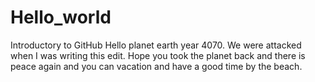 # Hello_world
Introductory to GitHub
Hello planet earth year 4070. We were attacked when I was writing this edit. Hope you took the planet back and there is peace again and you can vacation and have a good time by the beach.
